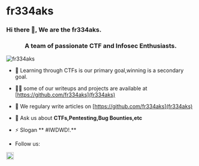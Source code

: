 # fr334aks
### Hi there 👋, We are the fr334aks.

<!--
**fr33aks/fr334aks** is a ✨ _special_ ✨ repository because its `README.md` (this file) appears on your GitHub profile.-->

<h3 align="center">A team of passionate CTF and Infosec Enthusiasts.</h3>
<p align="left"> <img src="https://komarev.com/ghpvc/?username=fr334aks" alt="fr334aks" /> </p>

- 🔭 Learning through CTFs is our primary goal,winning is a secondary goal.

- 👨‍💻 some of our writeups and projects are available at [https://github.com/fr334aks](fr334aks)

- 📝 We regulary write articles on [https://github.com/fr334aks](fr334aks)

- 💬 Ask us about **CTFs,Pentesting,Bug Bounties,etc**

- ⚡ Slogan ** #IWDWD!.**

- Follow us:

<p align="center">

<a href="https://twitter.com/fr334aks" target="blank"><img align="center" src="https://cdn.jsdelivr.net/npm/simple-icons@3.0.1/icons/twitter.svg" alt="fr334aks" height="20" width="20" /></a>

</p>
